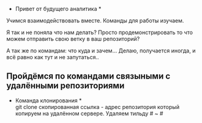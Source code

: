 * Привет от будущего аналитика *

Учимся взаимодействовать вместе.
Команды для работы изучаем.

Я так и не поняла что нам делать? Просто продемонстрировать то что можем отправить свою ветку в ваш репозиторий?

А так же по командам: что куда и зачем... Делаю, получается иногда, и всё равно как тут и не запутаться..

## Пройдёмся по командами связыными с удалёнными репозиториями ##

* Команда клонирования *      
 git clone скопированная ссылка  - адрес репозитория который копируем на удалённом сервере. Удаляем тильду # ~ #

